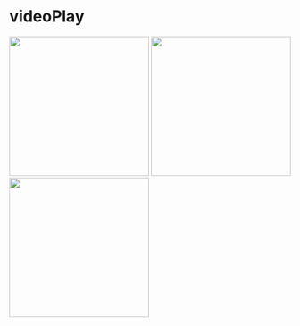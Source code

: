 # videoPlay
<img src="https://www.loudegg.com/wp-content/uploads/2020/10/Mickey-Mouse.jpg" width="250px" />
<img src="https://www.loudegg.com/wp-content/uploads/2020/10/Mickey-Mouse.jpg" width="250px" />
<img src="https://www.loudegg.com/wp-content/uploads/2020/10/Mickey-Mouse.jpg" width="250px" />

